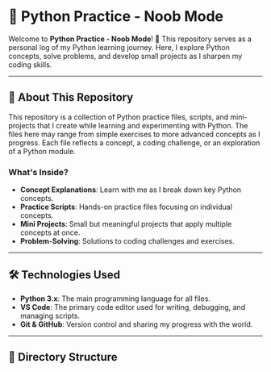 # 📘 **Python Practice - Noob Mode**

Welcome to **Python Practice - Noob Mode**! 🚀 This repository serves as a personal log of my Python learning journey. Here, I explore Python concepts, solve problems, and develop small projects as I sharpen my coding skills.

---

## 🧐 **About This Repository**
This repository is a collection of Python practice files, scripts, and mini-projects that I create while learning and experimenting with Python. The files here may range from simple exercises to more advanced concepts as I progress. Each file reflects a concept, a coding challenge, or an exploration of a Python module.

### **What's Inside?**
- **Concept Explanations**: Learn with me as I break down key Python concepts.
- **Practice Scripts**: Hands-on practice files focusing on individual concepts.
- **Mini Projects**: Small but meaningful projects that apply multiple concepts at once.
- **Problem-Solving**: Solutions to coding challenges and exercises.

---

## 🛠️ **Technologies Used**
- **Python 3.x**: The main programming language for all files.
- **VS Code**: The primary code editor used for writing, debugging, and managing scripts.
- **Git & GitHub**: Version control and sharing my progress with the world.

---

## 📂 **Directory Structure**
